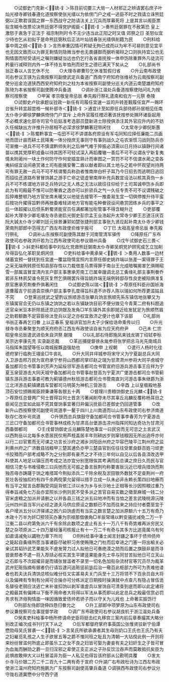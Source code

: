 <!-- { "loadSidebar": true } -->
　　○试御史门克新＜锍-釒＞陈目前切要三大局一人材邪正之辨请罢右庶子叶灿光禄寺卿钱春遵化道按察使张光缙以为依傍门户之戒一逃臣不时之戮请立诛熊廷弼以正欺君误国之罪一东西战守之防请汰关上冗兵而厚募死将  上是其言以阁臣票拟含糊令改票论决熊廷弼不得党护阁臣＜锍-釒＞奏熊廷弼罪在不赦第恐  皇上激怒于衷急于正法于  祖宗制刑时令不无少违当此正阳之时又值  郊祭之日  圣怒似宜少待也乞从初拟于是命熊廷弼秋后正法叶灿钱春张光缙俱削籍为民
　　○刑科给事中周之纲＜锍-釒＞言热审重囚情可矜疑无拘已成而以为牢不可易则意见宜平也无因文致而以为罪无剩情则隐微当参也无畏疆御而据听揭辩之口则执持宜公也无狥情面而轻受请托之嘱则嫌疑当远也仍乞行各省直抚按一体申饬除重罪外凡徒流可矜量行减释则内外一体不待五年恤刑而好生之德已满天下矣从之
　　○礼部尚书翁正春以人言乞休不允
　　○大理寺卿曹珍乞休准暂假归省
　　○升云南布政使司右参议王锳为云南按察司副使武定兵备道广西南宁府知府张维祯为云南按察司副使分巡金沧道狭西西安府知府刘之柱为本省按察司副使分巡关内道云南楚雄府知府陈琦为本省按察司副使腾冲兵备道
　　○调补浙江温处兵备道按察使陆问礼为按察司按察使
　　○甲寅  孝宗敬皇帝忌辰  奉先殿行祭礼遣南和伯方一元祭  泰陵
　　○试御史卢钦承题议铨政一新任有司履任宜速一监司升转差觐履任宜严一赐环台省升转宜超尝格一候补部寺＜锍-釒＞通宜计至如原任兵部侍郎孙居相见任南太仆寺少卿徐梦麟俱倚恃门户宜斥  上命外官履任稽迟著该抚按参处赐环诸臣起用不必概求速化部寺司官今后姑准考选部员暨新进士除授俱添注其外官应升内的不妨久任候缺出方许推升孙居相不必深求徐梦麟著冠带闲住
　　○太常寺少卿倪斯蕙＜锍-釒＞陈蜀黔事宜一屯田不可不讲谓各府原设有军屯同知应择任廉能二员画地而田计亩而耕土民降夷一体分授庶无事则守有事则战久之屯农渐惯习战则防兵亦可渐撤一进兵不可不慎谓黔师失利之后神气难于猝振必湏需以日月持以镇静行间诸苗以携其党厚积戎备以待其困不可轻试深入再蹈覆辙一善后不可不议谓永宁新复夷情未附蔺州一块土作何防守作何安插宜熟计而审图之一赏罚不可不信谓水蔺之变各夷紏结宜设间悬赏诸土司有能擒安奢二酋以献者即以其土地与之若中怀观望尚持两可有罪无赦一兵马不可不核谓蜀兵称劲者惟南岸白杆子耳乃今日招去而逃明日逃回而招往还道路布冒冒饷甚之游手亡命之徒虚冒南岸补充兵数宜设法以核其真伪一乡兵不可不练谓地方非乏兵特训之无人练之无法以故往往仰给于土司耳诚申饬乡兵即此为有司殿最不惟可以防奢酋之逸亦可以折骄兵之气一久任专责不可不议谓残破之后猝难整顿乃地方官坐席未暖又以他徙去接管不一推委易生宜一切俱停推升待平蛮后按功升擢得旨黔师再挫委难轻进地方官有能屯种餋锐设间悬赏团练乡兵的事平之后一体超擢以后但系黔蜀贤能官员任满都著加衔管事不得含糊升迁
　　○吏部覆起补大理寺少卿毛堪左寺丞谢启光御史彭宗孟王业浩起升太常寺少卿王志道汪庆百阮大铖太仆寺少卿刘廷元徐景濂郭如楚张捷刑部主事张九贤应起补南太仆寺少卿钱荣南刑部郎中范得志广西左布政使俞维宇报可
　　○丁巳  太祖高皇帝忌辰  奉先殿行祭礼
　　○调补山东按察司副使陈其猷于河南管清军驿传
　　○降原任广东布政使司右参政洪纤若为江西布政使司右参议赣州兵备
　　○戊午试御史石三畏＜锍-釒＞紏吏科都给事中刘弘化党救熊廷弼南太仆寺卿吴炯党护顾宪成乞立加削斥得旨弘化革职吴炯闲住
　　○吏科给事中黄承昊＜锍-釒＞奏用人数事一边材储蓄宜预一督抚到任宜速一覆盆隐情宜照内言原任御史姚祚端以张差一案得罪于王之采无端例转原任知县邸存性以力裁借差马票得罪于南台王允成暗嘱揭害乞俱赐昭雪一部属滥冒宜清内言户部主事惠承芳南工已属幸躐调北总工夤缘礼部主事荆餋乔若非东林夙契谁令死灰复然乞俱赐罢斥得旨姚祚端无端例转邸存性良吏被陷俱准复原官惠承芳荆餋乔俱著闲住
　　○试御史陈以瑞＜锍-釒＞荐原任科臣孙国祯海道曹履吉宁前道袁崇焕户部主事李孔度得旨科道不许荐人陈以瑞如何所荐更滥姑且不究
　　○登莱巡抚武之望酌议旅顺游击张攀兵饷言旅顺先系东镇信地张攀又为东镇属官合无仍以东镇之饷饷之若以东镇缺饷目前不便分拨见今青莱二府有科题追还官籴米豆本折除抵还京边饷银及发角□羊东镇外其余即就近给发犹足为旅顺然眉之助若额数不足容臣徐汰登兵以足之亦权宜救济之便计也章下该部
　　○礼部尚书翁正春再乞归餋  上以正春系  皇祖讲官加升太子少保给诰命乘传以归
　　○升光禄寺寺丞秦聚奎为顺天府府丞江西左布政使谈自省为应天府府尹
　　○己未  仁宗昭皇帝忌辰遣武进伯朱自洪祭  献陵
　　○以礼部右侍郎施凤来钱龙锡丁绍轼李标吴宗达李康先充  实录副总裁
　　○革巡捕提督徐永胤参将张学把总马光先南城兵马指挥朱国望等任以南城报夥盗强劫也
　　○庚申  上视朝
　　○遣行人杨时化往德府掌行临胊王翊金□牛丧礼
　　○升大同井坪城参将宋守义为宁夏副总兵大同入卫游击邢万民为宣府承宁参将山西都司掌印赵之瑞为甘肃肃州参将大同平虏城守备加都司佥书管事刘芳声为延绥领军游击都司佥书管宣府旧游兵游击事王应祥为宁夏玉泉营游击大同天城守备加都司佥书管事赵登高为宁夏洪广堡游击都司佥书管蓟镇东游兵游击事娄可教为蓟镇德州秋班游击都司佥书管南直刘河游击事朱继爵为浙江北洋游击蓟镇建昌车营都司马明英为神机三营游击
　　○辛酉  上以皇极殿地基顶石安位颁赐阁臣顾秉谦等各银五十两
　　○督理川贵粮饷御史丘兆麟＜锍-釒＞荐原任总督两广何士晋得旨何士晋贪污著闻削夺未尽其辜丘兆麟反覆称杨耳目之臣闻见岂宜如此姑不究其督饷事宜著归并偏沅抚臣已差御史仍回道管事
　　○改新升山西按察使司副使岢岚道李一鳌于四川上川南道而以山东布政使司右参济南道耿存仁改补岢岚道
　　○升狭西总兵旗鼓守备加都司佥书管事李春芳为宁夏游击三岔口守备加都司佥书管事林成栋为甘肃高台堡游击凉州指挥同知达奇功为甘肃河西备御都司
　　○壬戌督饷御史丘兆麟陈楚地事宜一曰民穷而无可恋之土言武汉以西荆岳以北每多水患居民仅用芦枝盖居丰年则耕凶岁则窜钱粮因无所出追呼亦何以行二曰官累而无可课之功言长沙府之湘乡浏阳岳州府之华容巴陵平江荆州府之监利黄州府之广济数县钱粮甲三楚其逋负亦甲三楚县官到任往往受累良繇百姓刁顽吏书狡猾而户部考成略不为之分别即有豪杰之才不待三年何以自见以后各县湏改选甲科使其人地足以镇压而考成之法亦宜分别宽限俟其考满而后总课之庶日久而民与官相信习吏与书难侵欺三曰兵弛而无可振之备言辰荆均称要害辰沅近已增兵措饷而荆独否毋亦踌躇于饷之难措耳今荆拟添兵二千除余税及淤田银外数犹不足查荆州一府民壮各役抽扣约有四千余两傥蒙允留得以措手立成一队未必非永赖长策四曰地瘠而有当平之赋言岳郡胸受洞庭背依江浒以水为乡与长沙地土正相等长沙因照粮过重乃得奉旨减免七万岳亦宜照长沙例则民不受多派之苦官自易实数之徵至麻城一钱二分官米虗粮之加派并请删之以并各县三钱之派五曰地冲而有当恤之差言武陵桃源沅陵沅州四州县当军兴必经之道夫马供应原设之数额已不加而往来之持应付者麕至宜于各户增派五分以济驿递之困六曰饷虗而有当实之数言楚之加派原额六十五万有奇乃木政十万半为奸□预领买办兼为宗禄那借俵角□羊辰常靖以黔变骚扰减免二万一千江衡二县以府第免派六千有余除此数项之虗止有五十一万八千有奇势难再派穷民又楚之杂项原派二十四万屡经藩司核报止有十一万二千有奇与其多方比追竟属乌有何如直请减免以蠲物力章下所司
　　○刑科给事中潘士闻言封疆之事坏于债帅债帅之毙起自夤缘所愿当事诸臣尽破积习务使贿赂之门杜而后幸进之门塞一将出榆关必亲试其韬钤武艺果能矢不虗发膂力过人拟他日可奏绝漠之勋而后置之旗鼓非是而寻尝衰颓者不遣一将入荐牍必核实其生平建竖果能身先士卒与同甘苦拟他日可立天山之石即与不次超擢非是而铺张冒滥者不录至一切名色加衔杂流材官等冗员尽为裁革武弁犯赃指摘有据者仍行请旨逮问追赃惩前毖后治一儆百此枢部力所可为责难他诿者也若夫汰兵清饷总核似难分任又实甚易夫关门兵至十三万将领不下百余员自大将以及偏禆有专制有分阃可合操亦可分练派定日期按时操演就中点查凡有隐占冒伍诡名替役老弱应汰逃亡未补谁扣饷以剥军谁虗兵以冒饷自可清查到底而即以此定诸将之殿最其有偏禆以下衡不用命者大将得以军法从事而即以此定总兵之殿最信赏必罚务求有济毋狥情面一味因循致爱债帅若骄子而以守关为儿戏也  上命著实振饬行
　　○刑部左侍郎饶伸四恳归餋允之
　　○升工部郎中项梦原为山东布政使司右参议兼按察司佥事提督学政
　　○调广东布政使司右参议胡良机于浙江温处兵备
　　○癸亥吏科给事中杨所修请命史臣将挺击红丸移宫三案内前后章奏撮其大略分别改正编次成书刊行天下从之
　　○后军都督府掌府事英国公张惟贤驳新宁伯谭懋勋母吴氏冒袭一＜锍-釒＞言吴氏所欲承袭者其生母则奶口王氏也王氏乃有夫之妇雇觅乳孩之人生子欲冒五等之爵不惟同班之耻且为清朝一大玷傥此例一开则将来纷纷冒滥何所底止即虽乐工之女不良之妇皆可娶为妻妾有夫之妇奸生之子皆可冒为血胤而酬勋之爵一旦归淫邪之辈使正支正派之子孙反饮泣吞声而莫敢抵抗矣臣为此惧故敢伸大义以杜冒滥非为臣一人私见也得旨该府部从公勘明具覆
　　○发太仆寺马价银二万二千二百九十二两有奇于宣府
○升湖广右布政杜诗为江西左布政使浙江温州府知府施鹏为广东按察司副使高肇兵备道
○调狭西布政使司右参议分守陇右道冀懋中分守西宁道

